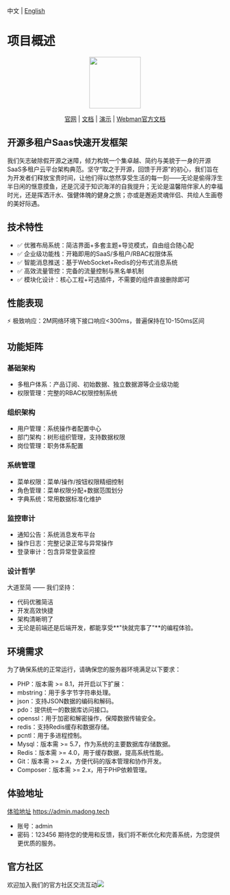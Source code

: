 中文 | [English](./README-en.md)
# 项目概述

<p align="center">
    <img src="https://madong.tech/app/kbase/upload/avatar/202503/67e75c135c1f.md.png" width="120" />
</p>
<p align="center">
    <a href="https://www.madong.tech" target="_blank">官网</a> |
    <a href="https://madong.tech/kbase/doc?name=md" target="_blank">文档</a> | 
    <a href="https://admin.madong.tech" target="_blank">演示</a> |
    <a href="https://www.workerman.net/doc/webman/" target="_blank">Webman官方文档</a> 
</p>


## 开源多租户Saas快速开发框架
我们矢志破除假开源之迷障，倾力构筑一个集卓越、简约与美貌于一身的开源SaaS多租户云平台架构典范。坚守“取之于开源，回馈于开源”的初心，我们旨在为开发者们释放宝贵时间，让他们得以悠然享受生活的每一刻——无论是偷得浮生半日闲的惬意摸鱼，还是沉浸于知识海洋的自我提升；无论是温馨陪伴家人的幸福时光，还是挥洒汗水、强健体魄的健身之旅；亦或是邂逅灵魂伴侣、共绘人生画卷的美好际遇。


## 技术特性
- ✅ 优雅布局系统：简洁界面+多套主题+导览模式，自由组合随心配
- ✅ 企业级功能栈：开箱即用的SaaS/多租户/RBAC权限体系
- ✅ 智能消息推送：基于WebSocket+Redis的分布式消息系统
- ✅ 高效流量管控：完备的流量控制与黑名单机制
- ✅ 模块化设计：核心工程+可选插件，不需要的组件直接删除即可

## 性能表现
⚡ 极致响应：2M网络环境下接口响应<300ms，普遍保持在10-150ms区间

## 功能矩阵
### 基础架构
- 多租户体系：产品订阅、初始数据、独立数据源等企业级功能
- 权限管理：完整的RBAC权限控制系统
### 组织架构
- 用户管理：系统操作者配置中心
- 部门架构：树形组织管理，支持数据权限
- 岗位管理：职务体系配置
### 系统管理
- 菜单权限：菜单/操作/按钮权限精细控制
- 角色管理：菜单权限分配+数据范围划分
- 字典系统：常用数据标准化维护
### 监控审计
- 通知公告：系统消息发布平台
- 操作日志：完整记录正常与异常操作
- 登录审计：包含异常登录监控
### 设计哲学
大道至简 —— 我们坚持：

- 代码优雅简洁
- 开发高效快捷
- 架构清晰明了
- 无论是前端还是后端开发，都能享受**"快就完事了"**的编程体验。


## 环境需求
为了确保系统的正常运行，请确保您的服务器环境满足以下要求：
- PHP：版本需 >= 8.1，并开启以下扩展：
- mbstring：用于多字节字符串处理。
- json：支持JSON数据的编码和解码。
- pdo：提供统一的数据库访问接口。
- openssl：用于加密和解密操作，保障数据传输安全。
- redis：支持Redis缓存和数据存储。
- pcntl：用于多进程控制。
- Mysql：版本需 >= 5.7，作为系统的主要数据库存储数据。
- Redis：版本需 >= 4.0，用于缓存数据，提高系统性能。
- Git：版本需 >= 2.x，方便代码的版本管理和协作开发。
- Composer：版本需 >= 2.x，用于PHP依赖管理。


## 体验地址

[体验地址](https://admin.madong.tech) https://admin.madong.tech
- 账号：admin
- 密码：123456
期待您的使用和反馈，我们将不断优化和完善系统，为您提供更优质的服务。



## 官方社区
欢迎加入我们的官方社区交流互动<img src="https://svg.hamm.cn/badge.svg?key=QQ 频道&value= pd52261144"/>


